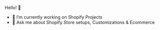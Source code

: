 Hello! 👋

- 🔭 I’m currently working on Shopify Projects
- 💬 Ask me about Shopify Store setups, Customizations & Ecommerce
